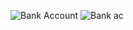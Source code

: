 ![Bank Account](https://github.com/SarfarazQadir/Bank-Application-Javascript-Project/assets/144503703/8789b0ce-913a-4163-8ea8-8739169e2290)
![Bank ac ](https://github.com/SarfarazQadir/Bank-Application-Javascript-Project/assets/144503703/990b7206-696f-4f37-ac06-5a263cd55e7a)
